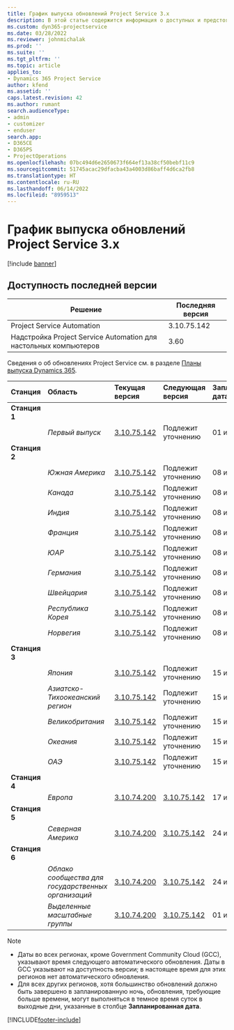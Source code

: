 ```yaml
---
title: График выпуска обновлений Project Service 3.x
description: В этой статье содержится информация о доступных и предстоящих выпусках Dynamics 365 Project Service Automation.
ms.custom: dyn365-projectservice
ms.date: 03/28/2022
ms.reviewer: johnmichalak
ms.prod: ''
ms.suite: ''
ms.tgt_pltfrm: ''
ms.topic: article
applies_to:
- Dynamics 365 Project Service
author: kfend
ms.assetid: ''
caps.latest.revision: 42
ms.author: rumant
search.audienceType:
- admin
- customizer
- enduser
search.app:
- D365CE
- D365PS
- ProjectOperations
ms.openlocfilehash: 07bc494d6e2650673f664ef13a38cf50bebf11c9
ms.sourcegitcommit: 51745acac29dfacba43a4003d86baff4d6ca2fb8
ms.translationtype: HT
ms.contentlocale: ru-RU
ms.lasthandoff: 06/14/2022
ms.locfileid: "8959513"
---
```

# <a name="update-release-schedule-for-project-service-3x"></a>График выпуска обновлений Project Service 3.x

[!include [banner](../includes/psa-now-project-operations.md)]

## <a name="latest-version-availability"></a>Доступность последней версии

| Решение  | Последняя версия |
|-------|----|
| Project Service Automation    | 3.10.75.142 |
| Надстройка Project Service Automation для настольных компьютеров                | 3.60          |

Сведения о об обновлениях Project Service см. в разделе [Планы выпуска Dynamics 365](/dynamics365/release-plans/). 

| Станция  | Область | Текущая версия | Следующая версия |  Запланированная дата
| :---   | :---   | :---   | :---   |:---   |         
|<strong>Станция 1</strong> | |  |  | |
| | <i>Первый выпуск</i> | [3.10.75.142](whats-new-ur-44.md) | Подлежит уточнению | 01 июля 2022 г.
|<strong>Станция 2</strong> | |  |  | |
| | <i>Южная Америка</i> | [3.10.75.142](whats-new-ur-44.md) | Подлежит уточнению | 08 июля 2022 г.
| | <i>Канада</i> | [3.10.75.142](whats-new-ur-44.md) | Подлежит уточнению | 08 июля 2022 г.
| | <i>Индия</i> | [3.10.75.142](whats-new-ur-44.md) | Подлежит уточнению | 08 июля 2022 г.
| | <i>Франция</i> | [3.10.75.142](whats-new-ur-44.md) | Подлежит уточнению | 08 июля 2022 г.
| | <i>ЮАР</i> | [3.10.75.142](whats-new-ur-44.md) | Подлежит уточнению | 08 июля 2022 г.
| | <i>Германия</i> | [3.10.75.142](whats-new-ur-44.md) | Подлежит уточнению | 08 июля 2022 г.
| | <i>Швейцария</i> | [3.10.75.142](whats-new-ur-44.md) | Подлежит уточнению | 08 июля 2022 г.
| | <i>Республика Корея</i> | [3.10.75.142](whats-new-ur-44.md) | Подлежит уточнению | 08 июля 2022 г.
| | <i>Норвегия</i> | [3.10.75.142](whats-new-ur-44.md) | Подлежит уточнению | 08 июля 2022 г.
|<strong>Станция 3</strong> | |  |  | |
| | <i>Япония</i> | [3.10.75.142](whats-new-ur-44.md) | Подлежит уточнению | 15 июля 2022 г.
| | <i>Азиатско-Тихоокеанский регион</i> | [3.10.75.142](whats-new-ur-44.md) | Подлежит уточнению | 15 июля 2022 г.
| | <i>Великобритания</i> | [3.10.75.142](whats-new-ur-44.md) | Подлежит уточнению | 15 июля 2022 г.
| | <i>Океания</i> | [3.10.75.142](whats-new-ur-44.md) | Подлежит уточнению | 15 июля 2022 г.
| | <i>ОАЭ</i> | [3.10.75.142](whats-new-ur-44.md) | Подлежит уточнению | 15 июля 2022 г.
|<strong>Станция 4</strong> | |  |  | |
| | <i>Европа</i> | [3.10.74.200](whats-new-ur43.md) | [3.10.75.142](whats-new-ur-44.md) | 17 июня 2022 г.
|<strong>Станция 5</strong> | |  |  | |
| | <i>Северная Америка</i> | [3.10.74.200](whats-new-ur43.md) | [3.10.75.142](whats-new-ur-44.md) | 24 июня 2022 г.
|<strong>Станция 6</strong> | |  |  | |
| | <i>Облако сообщества для государственных организаций</i> | [3.10.74.200](whats-new-ur43.md) | [3.10.75.142](whats-new-ur-44.md) | 24 июня 2022 г.
| | <i>Выделенные масштабные группы</i> | [3.10.74.200](whats-new-ur43.md) | [3.10.75.142](whats-new-ur-44.md) | 01 июля 2022 г.




>[!Note]
> - Даты во всех регионах, кроме Government Community Cloud (GCC), указывают время следующего автоматического обновления. Даты в GCC указывают на доступность версии; в настоящее время для этих регионов нет автоматического обновления.
> - Для всех других регионов, хотя большинство обновлений должно быть завершено в запланированную ночь, обновления, требующие больше времени, могут выполняться в темное время суток в выходные дни, указанные в столбце **Запланированная дата**.


[!INCLUDE[footer-include](../includes/footer-banner.md)]
